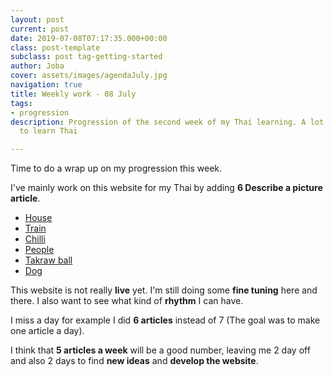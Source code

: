 ```yaml
---
layout: post
current: post
date: 2019-07-08T07:17:35.000+00:00
class: post-template
subclass: post tag-getting-started
author: Joba
cover: assets/images/agendaJuly.jpg
navigation: true
title: Weekly work - 08 July
tags:
- progression
description: Progression of the second week of my Thai learning. A lot of good resource
  to learn Thai

---
```

Time to do a wrap up on my progression this week.

I've mainly work on this website for my Thai by adding **6 Describe a picture article**.

* [House](https://mythainote.com/describe-a-picture-house "house")
* [Train](https://mythainote.com/describe-a-picture-train "Train")
* [Chilli](https://mythainote.com/describe-a-picture-chilli "Chilli")
* [People](https://mythainote.com/describe-a-picture-people "People")
* [Takraw ball](https://mythainote.com/describe-a-picture-takraw-ball "Takraw ball")
* [Dog](https://mythainote.com/describe-a-picture-dog "Dog")

This website is not really **live** yet. I'm still doing some **fine tuning** here and there. I also want to see what kind of **rhythm** I can have.

I miss a day for example I did **6 articles** instead of 7 (The goal was to make one article a day). 

I think that **5 articles a week** will be a good number, leaving me 2 day off and also 2 days to find **new ideas** and **develop the website**.